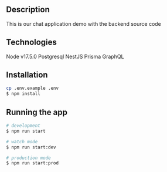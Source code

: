 ## Description

This is our chat application demo with the backend source code

## Technologies

Node v17.5.0
Postgresql
NestJS
Prisma
GraphQL

## Installation

```bash
cp .env.example .env
$ npm install
```

## Running the app

```bash
# development
$ npm run start

# watch mode
$ npm run start:dev

# production mode
$ npm run start:prod
```